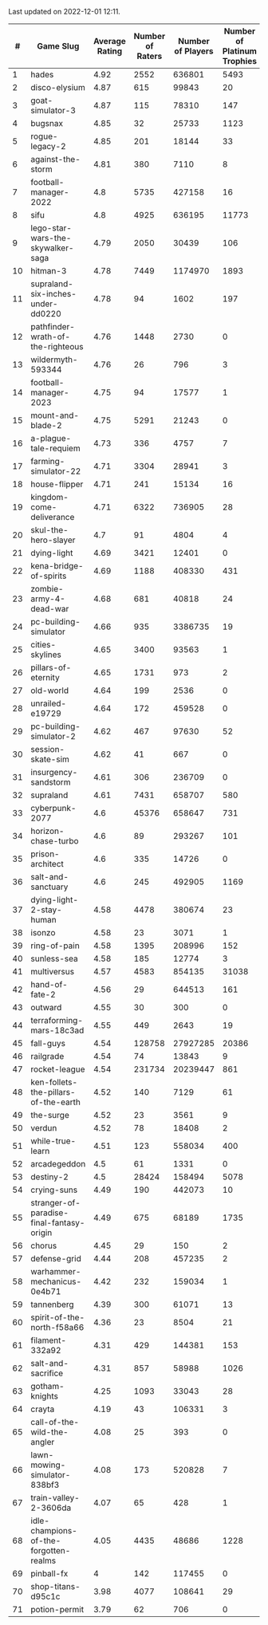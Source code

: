 Last updated on 2022-12-01 12:11.


|#|Game Slug|Average Rating|Number of Raters|Number of Players|Number of Platinum Trophies|Max Rarity (%)|
|---|---|---|---|---|---|---|
|1|hades|4.92|2552|636801|5493|89|
|2|disco-elysium|4.87|615|99843|20|28|
|3|goat-simulator-3|4.87|115|78310|147|91|
|4|bugsnax|4.85|32|25733|1123|97|
|5|rogue-legacy-2|4.85|201|18144|33|1|
|6|against-the-storm|4.81|380|7110|8|29|
|7|football-manager-2022|4.8|5735|427158|16|49|
|8|sifu|4.8|4925|636195|11773|96|
|9|lego-star-wars-the-skywalker-saga|4.79|2050|30439|106|98|
|10|hitman-3|4.78|7449|1174970|1893|48|
|11|supraland-six-inches-under-dd0220|4.78|94|1602|197|99|
|12|pathfinder-wrath-of-the-righteous|4.76|1448|2730|0|42|
|13|wildermyth-593344|4.76|26|796|3|3|
|14|football-manager-2023|4.75|94|17577|1|80|
|15|mount-and-blade-2|4.75|5291|21243|0|8|
|16|a-plague-tale-requiem|4.73|336|4757|7|92|
|17|farming-simulator-22|4.71|3304|28941|3|80|
|18|house-flipper|4.71|241|15134|16|93|
|19|kingdom-come-deliverance|4.71|6322|736905|28|30|
|20|skul-the-hero-slayer|4.7|91|4804|4|96|
|21|dying-light|4.69|3421|12401|0|96|
|22|kena-bridge-of-spirits|4.69|1188|408330|431|94|
|23|zombie-army-4-dead-war|4.68|681|40818|24|67|
|24|pc-building-simulator|4.66|935|3386735|19|48|
|25|cities-skylines|4.65|3400|93563|1|74|
|26|pillars-of-eternity|4.65|1731|973|2|80|
|27|old-world|4.64|199|2536|0|85|
|28|unrailed-e19729|4.64|172|459528|0|4|
|29|pc-building-simulator-2|4.62|467|97630|52|75|
|30|session-skate-sim|4.62|41|667|0|27|
|31|insurgency-sandstorm|4.61|306|236709|0|6|
|32|supraland|4.61|7431|658707|580|99|
|33|cyberpunk-2077|4.6|45376|658647|731|62|
|34|horizon-chase-turbo|4.6|89|293267|101|83|
|35|prison-architect|4.6|335|14726|0|36|
|36|salt-and-sanctuary|4.6|245|492905|1169|83|
|37|dying-light-2-stay-human|4.58|4478|380674|23|1|
|38|isonzo|4.58|23|3071|1|61|
|39|ring-of-pain|4.58|1395|208996|152|96|
|40|sunless-sea|4.58|185|12774|3|37|
|41|multiversus|4.57|4583|854135|31038|78|
|42|hand-of-fate-2|4.56|29|644513|161|72|
|43|outward|4.55|30|300|0|76|
|44|terraforming-mars-18c3ad|4.55|449|2643|19|71|
|45|fall-guys|4.54|128758|27927285|20386|5|
|46|railgrade|4.54|74|13843|9|98|
|47|rocket-league|4.54|231734|20239447|861|76|
|48|ken-follets-the-pillars-of-the-earth|4.52|140|7129|61|49|
|49|the-surge|4.52|23|3561|9|94|
|50|verdun|4.52|78|18408|2|73|
|51|while-true-learn|4.51|123|558034|400|93|
|52|arcadegeddon|4.5|61|1331|0|93|
|53|destiny-2|4.5|28424|158494|5078|95|
|54|crying-suns|4.49|190|442073|10|65|
|55|stranger-of-paradise-final-fantasy-origin|4.49|675|68189|1735|98|
|56|chorus|4.45|29|150|2|85|
|57|defense-grid|4.44|208|457235|2|80|
|58|warhammer-mechanicus-0e4b71|4.42|232|159034|1|24|
|59|tannenberg|4.39|300|61071|13|86|
|60|spirit-of-the-north-f58a66|4.36|23|8504|21|60|
|61|filament-332a92|4.31|429|144381|153|93|
|62|salt-and-sacrifice|4.31|857|58988|1026|91|
|63|gotham-knights|4.25|1093|33043|28|0.9|
|64|crayta|4.19|43|106331|3|23|
|65|call-of-the-wild-the-angler|4.08|25|393|0|91|
|66|lawn-mowing-simulator-838bf3|4.08|173|520828|7|87|
|67|train-valley-2-3606da|4.07|65|428|1|89|
|68|idle-champions-of-the-forgotten-realms|4.05|4435|48686|1228|3|
|69|pinball-fx|4|142|117455|0|86|
|70|shop-titans-d95c1c|3.98|4077|108641|29|98|
|71|potion-permit|3.79|62|706|0|98|
